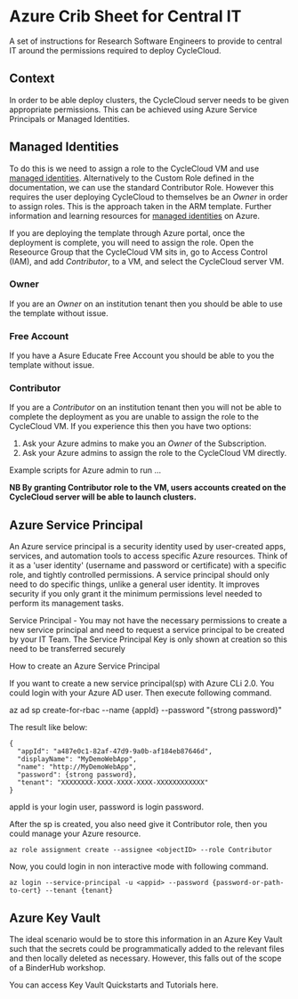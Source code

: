 # Azure Crib Sheet for Central IT

A set of instructions for Research Software Engineers to provide to central IT around the permissions required to deploy CycleCloud.

## Context

In order to be able deploy clusters, the CycleCloud server needs to be given appropriate permissions.
This can be achieved using Azure Service Principals or Managed Identities.

## Managed Identities

To do this is we need to assign a role to the CycleCloud VM and use [managed identities](https://docs.microsoft.com/en-us/azure/cyclecloud/managed-identities).
Alternatively to the Custom Role defined in the documentation, we can use the standard Contributor Role.
However this requires the user deploying CycleCloud to themselves be an *Owner* in order to assign roles.
This is the approach taken in the ARM template.
Further information and learning resources for [managed identities](https://docs.microsoft.com/en-us/azure/active-directory/managed-identities-azure-resources/overview) on Azure.

If you are deploying the template through Azure portal, once the deployment is complete, you will need to assign the role.
Open the Reseource Group that the CycleCloud VM sits in, go to Access Control (IAM), and add *Contributor*, to a VM, and select the CycleCloud server VM.

### Owner

If you are an *Owner* on an institution tenant then you should be able to use the template without issue.  

### Free Account

If you have a Asure Educate Free Account you should be able to you the template without issue.


### Contributor

If you are a *Contributor* on an institution tenant then you will not be able to complete the deployment as you are unable to assign the role to the CycleCloud VM.
If you experience this then you have two options:

1.  Ask your Azure admins to make you an *Owner* of the Subscription.
2.  Ask your Azure admins to assign the role to the CycleCloud VM directly.

Example scripts for Azure admin to run ...

**NB By granting Contributor role to the VM, users accounts created on the CycleCloud server will be able to launch clusters.** 


## Azure Service Principal

An Azure service principal is a security identity used by user-created apps, services, and automation tools to access specific Azure resources. Think of it as a 'user identity' (username and password or certificate) with a specific role, and tightly controlled permissions. A service principal should only need to do specific things, unlike a general user identity. It improves security if you only grant it the minimum permissions level needed to perform its management tasks.

Service Principal - You may not have the necessary permissions to create a new service principal and need to request a service principal to be created by your IT Team.
The Service Principal Key is only shown at creation so this need to be transferred securely

How to create an Azure Service Principal

If you want to create a new service principal(sp) with Azure CLi 2.0. You could login with your Azure AD user. Then execute following command.

az ad sp create-for-rbac --name {appId} --password "{strong password}"

The result like below:

```
{
  "appId": "a487e0c1-82af-47d9-9a0b-af184eb87646d",
  "displayName": "MyDemoWebApp",
  "name": "http://MyDemoWebApp",
  "password": {strong password},
  "tenant": "XXXXXXXX-XXXX-XXXX-XXXX-XXXXXXXXXXXX"
}
```

appId is your login user, password is login password.

After the sp is created, you also need give it Contributor role, then you could manage your Azure resource.

```
az role assignment create --assignee <objectID> --role Contributor
```

Now, you could login in non interactive mode with following command.

```
az login --service-principal -u <appid> --password {password-or-path-to-cert} --tenant {tenant}
```

## Azure Key Vault

The ideal scenario would be to store this information in an Azure Key Vault such that the secrets could be programmatically added to the relevant files and then locally deleted as necessary. However, this falls out of the scope of a BinderHub workshop.

You can access Key Vault Quickstarts and Tutorials here.


